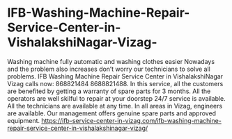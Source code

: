 # IFB-Washing-Machine-Repair-Service-Center-in-VishalakshiNagar-Vizag-
Washing machine fully automatic and washing clothes easier Nowadays and the problem also increases don’t worry our technicians to solve all problems. IFB Washing Machine Repair Service Center in VishalakshiNagar Vizag calls now: 868821484 8688821488.  In this service, all the customers are benefited by getting a warranty of spare parts for 3 months. All the operators are well skilful to repair at your doorstep 24/7 service is available. All the technicians are available at any time. In all areas in Vizag, engineers are available. Our management offers genuine spare parts and approved equipment. https://ifb-service-center-in-vizag.com/ifb-washing-machine-repair-service-center-in-vishalakshinagar-vizag/
